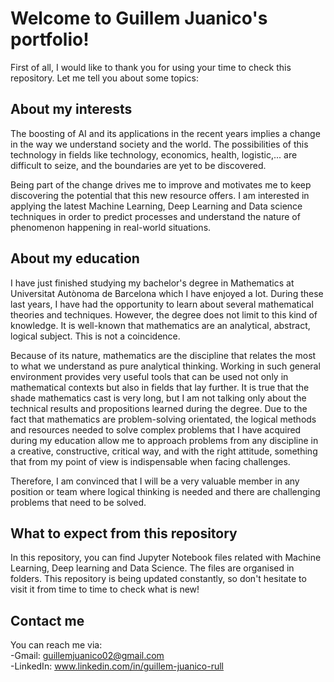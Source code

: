 # Welcome to Guillem Juanico's portfolio!
First of all, I would like to thank you for using your time to check this repository. Let me tell you about some topics:

## About my interests
The boosting of AI and its applications in the recent years implies a change in the way we understand society and the world. The possibilities of this technology in fields like technology, economics, health, logistic,...  are difficult to seize, and the boundaries are yet to be discovered. 

Being part of the change drives me to improve and motivates me to keep discovering the potential that this new resource offers. I am interested in applying the latest Machine Learning, Deep Learning and Data science techniques in order to predict processes and understand the nature of phenomenon happening in real-world situations. 

## About my education
I have just finished studying my bachelor's degree in Mathematics at Universitat Autònoma de Barcelona which I have enjoyed a lot. During these last years, I have had the opportunity to learn about several mathematical theories and techniques. However, the degree does not limit to this kind of knowledge. It is well-known that mathematics are an analytical, abstract, logical subject. This is not a coincidence. 

Because of its nature, mathematics are the discipline that relates the most to what we understand as pure analytical thinking. Working in such general environment provides very useful tools that can be used not only in mathematical contexts but also in fields that lay further. It is true that the shade mathematics cast is very long, but I am not talking only about the technical results and propositions learned during the degree. Due to the fact that mathematics are problem-solving orientated, the logical methods and resources needed to solve complex problems that I have acquired during my education allow me to approach problems from any discipline in a creative, constructive, critical way, and with the right attitude, something that from my point of view is indispensable when facing challenges. 

Therefore, I am convinced that I will be a very valuable member in any position or team where logical thinking is needed and there are challenging problems that need to be solved.

## What to expect from this repository
In this repository, you can find Jupyter Notebook files related with Machine Learning, Deep learning and Data Science. The files are organised in folders. This repository is being updated constantly, so don't hesitate to visit it from time to time to check what is new!

## Contact me
You can reach me via: <br>
   -Gmail: guillemjuanico02@gmail.com  <br>
   -LinkedIn: www.linkedin.com/in/guillem-juanico-rull



<!--
**guillemj7/guillemj7** is a ✨ _special_ ✨ repository because its `README.md` (this file) appears on your GitHub profile.

Here are some ideas to get you started:

- 🔭 I’m currently working on ...
- 🌱 I’m currently learning ...
- 👯 I’m looking to collaborate on ...
- 🤔 I’m looking for help with ...
- 💬 Ask me about ...
- 📫 How to reach me: ...
- 😄 Pronouns: ...
- ⚡ Fun fact: ...
-->
